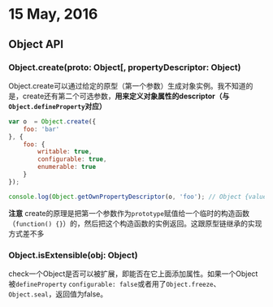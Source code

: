 # 15 May, 2016

## Object API

### Object.create(proto: Object[, propertyDescriptor: Object)

Object.create可以通过给定的原型（第一个参数）生成对象实例。我不知道的是，create还有第二个可选参数，**用来定义对象属性的descriptor（与`Object.defineProperty`对应）**

```js
var o  = Object.create({
	foo: 'bar'
}, {
	foo: {
		writable: true,
		configurable: true,
		enumerable: true
	}
});

console.log(Object.getOwnPropertyDescriptor(o, 'foo'); // Object {value: undefined, writable: true, enumerable: true, configurable: true}
```

**注意** create的原理是把第一个参数作为`prototype`赋值给一个临时的构造函数（`function() {}`）的，然后把这个构造函数的实例返回。这跟原型链继承的实现方式差不多

### Object.isExtensible(obj: Object)

check一个Object是否可以被扩展，即能否在它上面添加属性。如果一个Object被`defineProperty` `configurable: false`或者用了`Object.freeze`、`Object.seal`，返回值为false。

